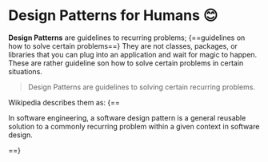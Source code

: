 # Design Patterns for Humans 😊

**Design Patterns** are guidelines to recurring problems; {==guidelines on how to solve certain problems==}
They are not classes, packages, or libraries that you can plug into an application and wait for magic to happen.
These are rather guideline son how to solve certain problems in certain situations.

> Design Patterns are guidelines to solving certain recurring problems.

Wikipedia describes them as:
{==

In software engineering, a software design pattern is a general reusable solution 
to a commonly recurring problem within a given context in software design.

==}